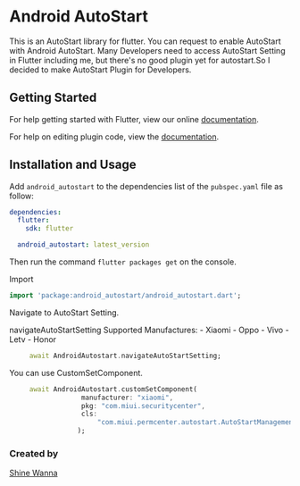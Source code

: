 # Android AutoStart

This is an AutoStart library for flutter.
You can request to enable AutoStart with Android AutoStart.
Many Developers need to access AutoStart Setting in Flutter including me, but there's no good plugin yet for autostart.So I decided to make AutoStart Plugin for Developers.


## Getting Started

For help getting started with Flutter, view our online
[documentation](https://flutter.io/).

For help on editing plugin code, view the [documentation](https://flutter.io/platform-plugins/#edit-code).

## Installation and Usage

Add `android_autostart` to the dependencies list
of the `pubspec.yaml` file as follow:

```yaml
dependencies:
  flutter:
    sdk: flutter

  android_autostart: latest_version
```

Then run the command `flutter packages get` on the console.

Import

```dart
import 'package:android_autostart/android_autostart.dart';
```

Navigate to AutoStart Setting.

navigateAutoStartSetting Supported Manufactures:
    - Xiaomi
    - Oppo
    - Vivo
    - Letv
    - Honor

```dart
     await AndroidAutostart.navigateAutoStartSetting;
```

You can use CustomSetComponent.

```dart
     await AndroidAutostart.customSetComponent(
                  manufacturer: "xiaomi",
                  pkg: "com.miui.securitycenter",
                  cls:
                      "com.miui.permcenter.autostart.AutoStartManagementActivity",
                 );
```

### Created by
[Shine Wanna](https://github.com/shinewanna)
